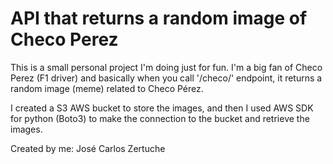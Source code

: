 # API that returns a random image of Checo Perez

This is a small personal project I'm doing just for fun. I'm a big fan of Checo Perez (F1 driver) and basically when you call '/checo/' endpoint, it returns a random image (meme) related to Checo Pérez.

I created a S3 AWS bucket to store the images, and then I used AWS SDK for python (Boto3) to make the connection to the bucket and retrieve the images.

Created by me: José Carlos Zertuche
